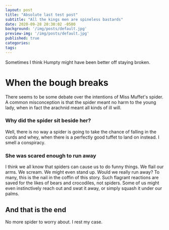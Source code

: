 ```yaml
---
layout: post
title: "Absolute last test post"
subtitle: "All the kings men are spineless bastards"
date: 2020-09-28 20:30:02 -0500
background: '/img/posts/default.jpg'
preview-img: '/img/posts/default.jpg'
published: true
categories:
tags:
---
```

<!-- don't forget to remove the published: false flag when ready to publish! -->
Sometimes I think Humpty might have been better off staying broken.

# When the bough breaks
There seems to be some debate over the intentions of Miss Muffet's spider. A common misconception is that the spider meant no harm to the young lady, when in fact the arachnid meant all kinds of ill will.

### Why did the spider sit beside her?
Well, there is no way a spider is going to take the chance of falling in the curds and whey, when there is a perfectly good tuffet to land on instead. I smell a conspiracy.

### She was scared enough to run away
I think we all know that spiders can cause us to do funny things. We flail our arms. We scream. We might even stand up. Would we really run away? To many, this is the nail in the coffin of this story. Such flagrant reactions are saved for the likes of bears and crocodiles, not spiders. Some of us might even instinctively reach out and swat it away, or simply squash it under our palms.

## And that is the end
No more spider to worry about. I rest my case.
